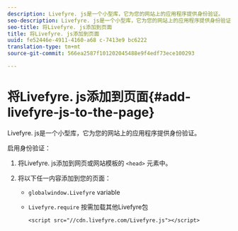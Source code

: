 ```yaml
---
description: Livefyre. js是一个小型库，它为您的网站上的应用程序提供身份验证。
seo-description: Livefyre. js是一个小型库，它为您的网站上的应用程序提供身份验证。
seo-title: 将Livefyre. js添加到页面
title: 将Livefyre. js添加到页面
uuid: fe52446e-4911-4160-a68 c-7413e9 bc6222
translation-type: tm+mt
source-git-commit: 566ea2587f101202045488e9f4edf73ece100293

---
```



# 将Livefyre. js添加到页面{#add-livefyre-js-to-the-page}

Livefyre. js是一个小型库，它为您的网站上的应用程序提供身份验证。

启用身份验证：

1. 将Livefyre. js添加到网页或网站模板的 `<head>` 元素中。
1. 将以下任一内容添加到您的页面：

   * `globalwindow.Livefyre` variable
   * `Livefyre.require` 按需加载其他Livefyre包

      ```
      <script src="//cdn.livefyre.com/Livefyre.js"></script>
      ```


